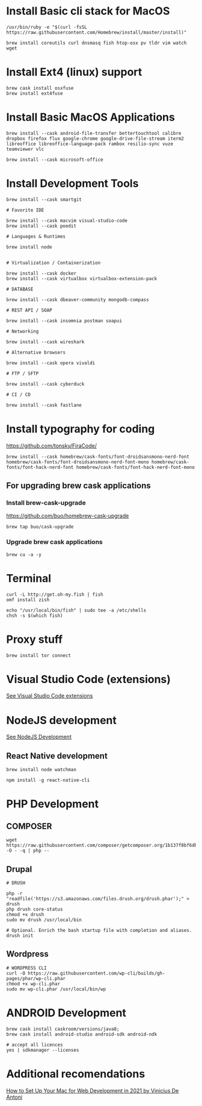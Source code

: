 # Install Basic cli stack for MacOS
```
/usr/bin/ruby -e "$(curl -fsSL https://raw.githubusercontent.com/Homebrew/install/master/install)"

brew install coreutils curl dnsmasq fish htop-osx pv tldr vim watch wget
```
# Install Ext4 (linux) support

```
brew cask install osxfuse
brew install ext4fuse
```

# Install Basic MacOS Applications
```
brew install --cask android-file-transfer bettertouchtool calibre dropbox firefox flux google-chrome google-drive-file-stream iterm2 libreoffice libreoffice-language-pack rambox resilio-sync vuze teamviewer vlc

brew install --cask microsoft-office
```


# Install Development Tools

```
brew install --cask smartgit

# Favorite IDE

brew install --cask macvim visual-studio-code
brew install --cask poedit 

# Languages & Runtimes

brew install node


# Virtualization / Containerization

brew install --cask docker
brew install --cask virtualbox virtualbox-extension-pack

# DATABASE

brew install --cask dbeaver-community mongodb-compass

# REST API / SOAP

brew install --cask insomnia postman soapui

# Networking

brew install --cask wireshark

# Alternative browsers

brew install --cask opera vivaldi

# FTP / SFTP

brew install --cask cyberduck

# CI / CD

brew install --cask fastlane  
```


# Install typography for coding

https://github.com/tonsky/FiraCode/

```
brew install --cask homebrew/cask-fonts/font-droidsansmono-nerd-font homebrew/cask-fonts/font-droidsansmono-nerd-font-mono homebrew/cask-fonts/font-hack-nerd-font homebrew/cask-fonts/font-hack-nerd-font-mono
```

## For upgrading brew cask applications

### Install brew-cask-upgrade

https://github.com/buo/homebrew-cask-upgrade

```
brew tap buo/cask-upgrade
```

### Upgrade brew cask applications

```
brew cu -a -y
```

# Terminal
```
curl -L http://get.oh-my.fish | fish
omf install zish

echo "/usr/local/bin/fish" | sudo tee -a /etc/shells
chsh -s $(which fish)
```

# Proxy stuff
```
brew install tor connect
```

# Visual Studio Code (extensions)

[See Visual Studio Code extensions](README-VisualStudioCode.md)

# NodeJS development

[See NodeJS Development](README-NodeJS.md)


## React Native development

```
brew install node watchman

npm install -g react-native-cli
```

# PHP Development

## COMPOSER

```
wget https://raw.githubusercontent.com/composer/getcomposer.org/1b137f8bf6db3e79a38a5bc45324414a6b1f9df2/web/installer -O - -q | php -- 
```

## Drupal

```
# DRUSH

php -r "readfile('https://s3.amazonaws.com/files.drush.org/drush.phar');" > drush
php drush core-status
chmod +x drush
sudo mv drush /usr/local/bin

# Optional. Enrich the bash startup file with completion and aliases.
drush init
```

## Wordpress

```
# WORDPRESS CLI
curl -O https://raw.githubusercontent.com/wp-cli/builds/gh-pages/phar/wp-cli.phar
chmod +x wp-cli.phar
sudo mv wp-cli.phar /usr/local/bin/wp
```

# ANDROID Development 

```
brew cask install caskroom/versions/java8;
brew cask install android-studio android-sdk android-ndk

# accept all licences
yes | sdkmanager --licenses
```

# Additional recomendations

[How to Set Up Your Mac for Web Development in 2021 by Vinicius De Antoni](https://betterprogramming.pub/how-to-set-up-your-macbook-for-web-development-in-2021-a7a1f53f6462#9018)
